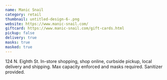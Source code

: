 ```yaml
---
name: Manic Snail
category: retail
thumbnail: untitled-design-6-.png
website: https://www.manic-snail.com/
giftcard: https://www.manic-snail.com/gift-cards.html
pickup: false
delivery: true
masks: true
masked: true
---
```

124 N. Eighth St. In-store shopping, shop online, curbside pickup, local delivery and shipping. Max capacity enforced and masks required. Sanitizer provided.